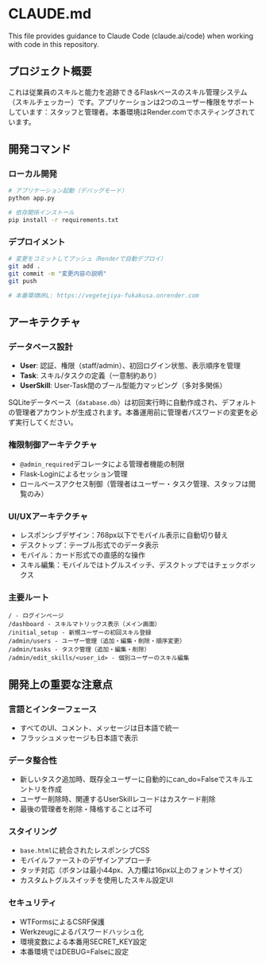 # CLAUDE.md

This file provides guidance to Claude Code (claude.ai/code) when working with code in this repository.

## プロジェクト概要

これは従業員のスキルと能力を追跡できるFlaskベースのスキル管理システム（スキルチェッカー）です。アプリケーションは2つのユーザー権限をサポートしています：スタッフと管理者。本番環境はRender.comでホスティングされています。

## 開発コマンド

### ローカル開発
```bash
# アプリケーション起動（デバッグモード）
python app.py

# 依存関係インストール
pip install -r requirements.txt
```

### デプロイメント
```bash
# 変更をコミットしてプッシュ（Renderで自動デプロイ）
git add .
git commit -m "変更内容の説明"
git push

# 本番環境URL: https://vegetejiya-fukakusa.onrender.com
```

## アーキテクチャ

### データベース設計
- **User**: 認証、権限（staff/admin）、初回ログイン状態、表示順序を管理
- **Task**: スキル/タスクの定義（一意制約あり）
- **UserSkill**: User-Task間のブール型能力マッピング（多対多関係）

SQLiteデータベース（`database.db`）は初回実行時に自動作成され、デフォルトの管理者アカウントが生成されます。本番運用前に管理者パスワードの変更を必ず実行してください。

### 権限制御アーキテクチャ
- `@admin_required`デコレータによる管理者機能の制限
- Flask-Loginによるセッション管理
- ロールベースアクセス制御（管理者はユーザー・タスク管理、スタッフは閲覧のみ）

### UI/UXアーキテクチャ
- レスポンシブデザイン：768px以下でモバイル表示に自動切り替え
- デスクトップ：テーブル形式でのデータ表示
- モバイル：カード形式での直感的な操作
- スキル編集：モバイルではトグルスイッチ、デスクトップではチェックボックス

### 主要ルート
```
/ - ログインページ
/dashboard - スキルマトリックス表示（メイン画面）
/initial_setup - 新規ユーザーの初回スキル登録
/admin/users - ユーザー管理（追加・編集・削除・順序変更）
/admin/tasks - タスク管理（追加・編集・削除）
/admin/edit_skills/<user_id> - 個別ユーザーのスキル編集
```

## 開発上の重要な注意点

### 言語とインターフェース
- すべてのUI、コメント、メッセージは日本語で統一
- フラッシュメッセージも日本語で表示

### データ整合性
- 新しいタスク追加時、既存全ユーザーに自動的にcan_do=Falseでスキルエントリを作成
- ユーザー削除時、関連するUserSkillレコードはカスケード削除
- 最後の管理者を削除・降格することは不可

### スタイリング
- `base.html`に統合されたレスポンシブCSS
- モバイルファーストのデザインアプローチ
- タッチ対応（ボタンは最小44px、入力欄は16px以上のフォントサイズ）
- カスタムトグルスイッチを使用したスキル設定UI

### セキュリティ
- WTFormsによるCSRF保護
- Werkzeugによるパスワードハッシュ化
- 環境変数による本番用SECRET_KEY設定
- 本番環境ではDEBUG=Falseに設定